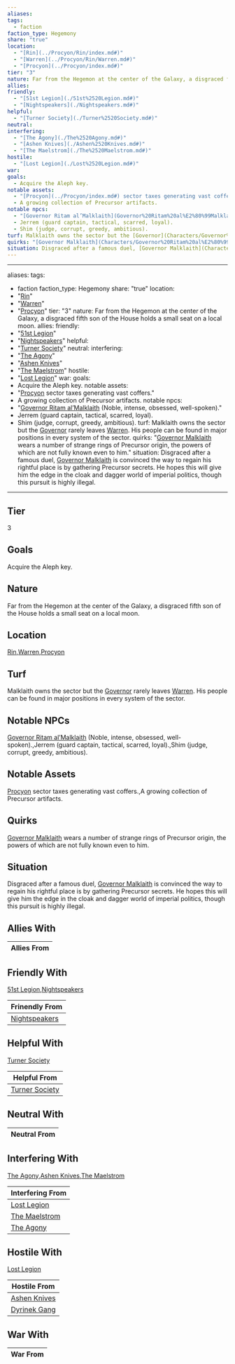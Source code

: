 ```yaml
---
aliases: 
tags:
  - faction
faction_type: Hegemony
share: "true"
location:
  - "[Rin](../Procyon/Rin/index.md#)"
  - "[Warren](../Procyon/Rin/Warren.md#)"
  - "[Procyon](../Procyon/index.md#)"
tier: "3"
nature: Far from the Hegemon at the center of the Galaxy, a disgraced fifth son of the House holds a small seat on a local moon.
allies: 
friendly:
  - "[51st Legion](./51st%2520Legion.md#)"
  - "[Nightspeakers](./Nightspeakers.md#)"
helpful:
  - "[Turner Society](./Turner%2520Society.md#)"
neutral: 
interfering:
  - "[The Agony](./The%2520Agony.md#)"
  - "[Ashen Knives](./Ashen%2520Knives.md#)"
  - "[The Maelstrom](./The%2520Maelstrom.md#)"
hostile:
  - "[Lost Legion](./Lost%2520Legion.md#)"
war: 
goals:
  - Acquire the Aleph key.
notable assets:
  - "[Procyon](../Procyon/index.md#) sector taxes generating vast coffers."
  - A growing collection of Precursor artifacts.
notable npcs:
  - "[Governor Ritam al’Malklaith](Governor%20Ritam%20al%E2%80%99Malklaith.md) (Noble, intense, obsessed, well-spoken)."
  - Jerrem (guard captain, tactical, scarred, loyal).
  - Shim (judge, corrupt, greedy, ambitious).
turf: Malklaith owns the sector but the [Governor](Characters/Governor%20Ritam%20al%E2%80%99Malklaith.md) rarely leaves [Warren](../Procyon/Rin/Warren.md#). His people can be found in major positions in every system of the sector.
quirks: "[Governor Malklaith](Characters/Governor%20Ritam%20al%E2%80%99Malklaith.md) wears a number of strange rings of Precursor origin, the powers of which are not fully known even to him."
situation: Disgraced after a famous duel, [Governor Malklaith](Characters/Governor%20Ritam%20al%E2%80%99Malklaith.md) is convinced the way to regain his rightful place is by gathering Precursor secrets. He hopes this will give him the edge in the cloak and dagger world of imperial politics, though this pursuit is highly illegal.
---
```

---
aliases:
tags:
  - faction
faction_type: Hegemony
share: "true"
location:
  - "[Rin](../Procyon/Rin/index.md#)"
  - "[Warren](../Procyon/Rin/Warren.md#)"
  - "[Procyon](../Procyon/index.md#)"
tier: "3"
nature: Far from the Hegemon at the center of the Galaxy, a disgraced fifth son of the House holds a small seat on a local moon.
allies:
friendly:
  - "[51st Legion](./51st%2520Legion.md#)"
  - "[Nightspeakers](./Nightspeakers.md#)"
helpful:
  - "[Turner Society](./Turner%2520Society.md#)"
neutral:
interfering:
  - "[The Agony](./The%2520Agony.md#)"
  - "[Ashen Knives](./Ashen%2520Knives.md#)"
  - "[The Maelstrom](./The%2520Maelstrom.md#)"
hostile:
  - "[Lost Legion](./Lost%2520Legion.md#)"
war:
goals:
  - Acquire the Aleph key.
notable assets:
  - "[Procyon](../Procyon/index.md#) sector taxes generating vast coffers."
  - A growing collection of Precursor artifacts.
notable npcs:
  - "[Governor Ritam al’Malklaith](Governor%20Ritam%20al%E2%80%99Malklaith.md) (Noble, intense, obsessed, well-spoken)."
  - Jerrem (guard captain, tactical, scarred, loyal).
  - Shim (judge, corrupt, greedy, ambitious).
turf: Malklaith owns the sector but the [Governor](Characters/Governor%20Ritam%20al%E2%80%99Malklaith.md) rarely leaves [Warren](../Procyon/Rin/Warren.md#). His people can be found in major positions in every system of the sector.
quirks: "[Governor Malklaith](Characters/Governor%20Ritam%20al%E2%80%99Malklaith.md) wears a number of strange rings of Precursor origin, the powers of which are not fully known even to him."
situation: Disgraced after a famous duel, [Governor Malklaith](Characters/Governor%20Ritam%20al%E2%80%99Malklaith.md) is convinced the way to regain his rightful place is by gathering Precursor secrets. He hopes this will give him the edge in the cloak and dagger world of imperial politics, though this pursuit is highly illegal.
---
## Tier

3

## Goals

Acquire the Aleph key.

## Nature

Far from the Hegemon at the center of the Galaxy, a disgraced fifth son of the House holds a small seat on a local moon.

## Location

[Rin](../Procyon/Rin/index.md.md#.md#),[Warren](../Procyon/Rin/Warren.md.md#.md#.md#.md#),[Procyon](../Procyon/index.md.md#.md#.md#.md#)

## Turf

Malklaith owns the sector but the [Governor](Characters/Governor%20Ritam%20al%E2%80%99Malklaith.md) rarely leaves [Warren](Procyon/Rin/Warren.md). His people can be found in major positions in every system of the sector.

## Notable NPCs

[Governor Ritam al’Malklaith](Governor%20Ritam%20al%E2%80%99Malklaith.md) (Noble, intense, obsessed, well-spoken).,Jerrem (guard captain, tactical, scarred, loyal).,Shim (judge, corrupt, greedy, ambitious).

## Notable Assets

[Procyon](Procyon/Procyon.md) sector taxes generating vast coffers.,A growing collection of Precursor artifacts.

## Quirks

[Governor Malklaith](Characters/Governor%20Ritam%20al%E2%80%99Malklaith.md) wears a number of strange rings of Precursor origin, the powers of which are not fully known even to him.

## Situation

Disgraced after a famous duel, [Governor Malklaith](Characters/Governor%20Ritam%20al%E2%80%99Malklaith.md) is convinced the way to regain his rightful place is by gathering Precursor secrets. He hopes this will give him the edge in the cloak and dagger world of imperial politics, though this pursuit is highly illegal.

## Allies With



| Allies From |
| ----------- |


## Friendly With

[51st Legion](./51st%2520Legion.md.md#.md#),[Nightspeakers](./Nightspeakers.md.md#.md#)

| Frinendly From                               |
| -------------------------------------------- |
| [Nightspeakers](./Nightspeakers.md.md#.md#) |


## Helpful With

[Turner Society](./Turner%2520Society.md.md#.md#)

| Helpful From                                   |
| ---------------------------------------------- |
| [Turner Society](./Turner%2520Society.md.md#.md#) |


## Neutral With




| Neutral From |
| ------------ |



## Interfering With

[The Agony](./The%2520Agony.md.md#.md#),[Ashen Knives](./Ashen%2520Knives.md.md#.md#),[The Maelstrom](./The%2520Maelstrom.md.md#.md#)


| Interfering From                             |
| -------------------------------------------- |
| [Lost Legion](./Lost%2520Legion.md.md#.md#)     |
| [The Maelstrom](./The%2520Maelstrom.md.md#.md#) |
| [The Agony](./The%2520Agony.md.md#.md#)         |



## Hostile With

[Lost Legion](./Lost%2520Legion.md.md#.md#)


| Hostile From                               |
| ------------------------------------------ |
| [Ashen Knives](./Ashen%2520Knives.md.md#.md#) |
| [Dyrinek Gang](./Dyrinek%20Gang.md) |



## War With



| War From |
| -------- |

